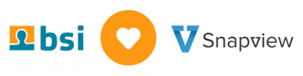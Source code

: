 [![bsi ❤️ snapview](./bsi-heart-snapview.png)](https://www.bsi-software.com/en/live/post/welcome-to-the-bsi-product-family-snapview)
